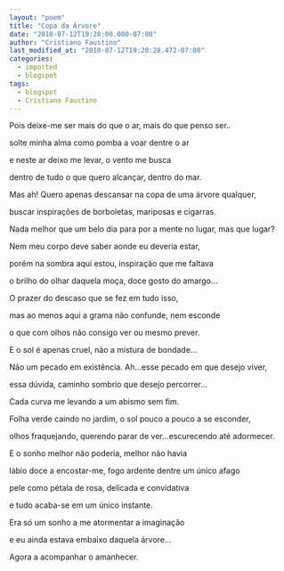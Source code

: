```yaml
---
layout: "poem"
title: "Copa da Árvore"
date: "2010-07-12T19:20:00.000-07:00"
author: "Cristiano Faustino"
last_modified_at: "2010-07-12T19:20:28.472-07:00"
categories:
  - imported
  - blogspot
tags:
  - blogspot
  - Cristiano Faustino
---
```


Pois deixe-me ser mais do que o ar, mais do que penso ser..

solte minha alma como pomba a voar dentre o ar

 e neste ar deixo me levar, o vento me busca

dentro de tudo o que quero alcançar, dentro do mar.

Mas ah! Quero apenas descansar na copa de uma árvore qualquer,

buscar inspirações de borboletas, mariposas e cigarras.

Nada melhor que um belo dia para por a mente no lugar, mas que lugar?

Nem meu corpo deve saber aonde eu deveria estar,

porém na sombra aqui estou, inspiração que me faltava

o brilho do olhar daquela moça, doce gosto do amargo...

O prazer do descaso que se fez em tudo isso,

mas ao menos aqui a grama não confunde, nem esconde

o que com olhos não consigo ver ou mesmo prever.

E o sol é apenas cruel, não a mistura de bondade...

Não um pecado em existência. Ah...esse pecado em que desejo viver,

essa dúvida, caminho sombrio que desejo percorrer...

Cada curva me levando a um abismo sem fim.

Folha verde caindo no jardim, o sol pouco a pouco a se esconder,

olhos fraquejando, querendo parar de ver...escurecendo até adormecer.

E o sonho melhor não poderia, melhor não havia

lábio doce a encostar-me, fogo ardente dentre um único afago

pele como pétala de rosa, delicada e convidativa

e tudo acaba-se em um único instante.

Era só um sonho a me atormentar a imaginação

e eu ainda estava embaixo daquela árvore...

Agora a acompanhar o amanhecer.